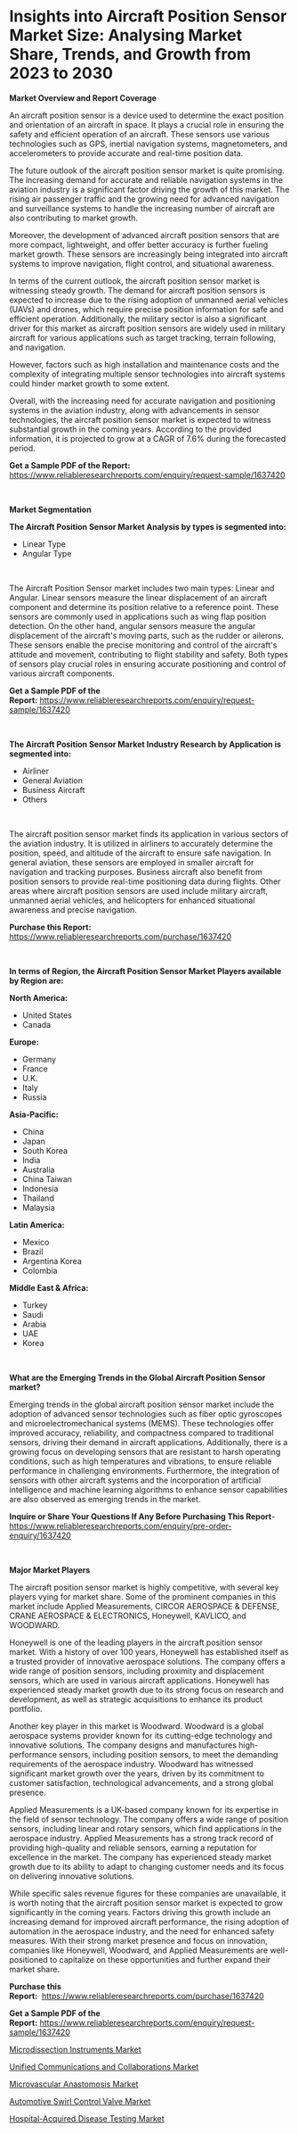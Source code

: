 <p><h1>Insights into Aircraft Position Sensor Market Size: Analysing Market Share, Trends, and Growth from 2023 to 2030</h1></p><p><strong>Market Overview and Report Coverage</strong></p>
<p><p>An aircraft position sensor is a device used to determine the exact position and orientation of an aircraft in space. It plays a crucial role in ensuring the safety and efficient operation of an aircraft. These sensors use various technologies such as GPS, inertial navigation systems, magnetometers, and accelerometers to provide accurate and real-time position data.</p><p>The future outlook of the aircraft position sensor market is quite promising. The increasing demand for accurate and reliable navigation systems in the aviation industry is a significant factor driving the growth of this market. The rising air passenger traffic and the growing need for advanced navigation and surveillance systems to handle the increasing number of aircraft are also contributing to market growth.</p><p>Moreover, the development of advanced aircraft position sensors that are more compact, lightweight, and offer better accuracy is further fueling market growth. These sensors are increasingly being integrated into aircraft systems to improve navigation, flight control, and situational awareness.</p><p>In terms of the current outlook, the aircraft position sensor market is witnessing steady growth. The demand for aircraft position sensors is expected to increase due to the rising adoption of unmanned aerial vehicles (UAVs) and drones, which require precise position information for safe and efficient operation. Additionally, the military sector is also a significant driver for this market as aircraft position sensors are widely used in military aircraft for various applications such as target tracking, terrain following, and navigation.</p><p>However, factors such as high installation and maintenance costs and the complexity of integrating multiple sensor technologies into aircraft systems could hinder market growth to some extent.</p><p>Overall, with the increasing need for accurate navigation and positioning systems in the aviation industry, along with advancements in sensor technologies, the aircraft position sensor market is expected to witness substantial growth in the coming years. According to the provided information, it is projected to grow at a CAGR of 7.6% during the forecasted period.</p></p>
<p><strong>Get a Sample PDF of the Report:</strong> <a href="https://www.reliableresearchreports.com/enquiry/request-sample/1637420">https://www.reliableresearchreports.com/enquiry/request-sample/1637420</a></p>
<p>&nbsp;</p>
<p><strong>Market Segmentation</strong></p>
<p><strong>The Aircraft Position Sensor Market Analysis by types is segmented into:</strong></p>
<p><ul><li>Linear Type</li><li>Angular Type</li></ul></p>
<p>&nbsp;</p>
<p><p>The Aircraft Position Sensor market includes two main types: Linear and Angular. Linear sensors measure the linear displacement of an aircraft component and determine its position relative to a reference point. These sensors are commonly used in applications such as wing flap position detection. On the other hand, angular sensors measure the angular displacement of the aircraft's moving parts, such as the rudder or ailerons. These sensors enable the precise monitoring and control of the aircraft's attitude and movement, contributing to flight stability and safety. Both types of sensors play crucial roles in ensuring accurate positioning and control of various aircraft components.</p></p>
<p><strong>Get a Sample PDF of the Report:</strong>&nbsp;<a href="https://www.reliableresearchreports.com/enquiry/request-sample/1637420">https://www.reliableresearchreports.com/enquiry/request-sample/1637420</a></p>
<p>&nbsp;</p>
<p><strong>The Aircraft Position Sensor Market Industry Research by Application is segmented into:</strong></p>
<p><ul><li>Airliner</li><li>General Aviation</li><li>Business Aircraft</li><li>Others</li></ul></p>
<p>&nbsp;</p>
<p><p>The aircraft position sensor market finds its application in various sectors of the aviation industry. It is utilized in airliners to accurately determine the position, speed, and altitude of the aircraft to ensure safe navigation. In general aviation, these sensors are employed in smaller aircraft for navigation and tracking purposes. Business aircraft also benefit from position sensors to provide real-time positioning data during flights. Other areas where aircraft position sensors are used include military aircraft, unmanned aerial vehicles, and helicopters for enhanced situational awareness and precise navigation.</p></p>
<p><strong>Purchase this Report:</strong>&nbsp; <a href="https://www.reliableresearchreports.com/purchase/1637420">https://www.reliableresearchreports.com/purchase/1637420</a></p>
<p>&nbsp;</p>
<p><strong>In terms of Region, the Aircraft Position Sensor Market Players available by Region are:</strong></p>
<p>
    <p> <strong> North America: </strong>
        <ul>
            <li>United States</li>
            <li>Canada</li>
        </ul>
        </p> 
    <p> <strong> Europe: </strong>
        <ul>
            <li>Germany</li>
            <li>France</li>
            <li>U.K.</li>
            <li>Italy</li>
            <li>Russia</li>
        </ul>
        </p> 
    <p> <strong> Asia-Pacific: </strong>
        <ul>
            <li>China</li>
            <li>Japan</li>
            <li>South Korea</li>
            <li>India</li>
            <li>Australia</li>
            <li>China Taiwan</li>
            <li>Indonesia</li>
            <li>Thailand</li>
            <li>Malaysia</li>
        </ul>
        </p> 
    <p> <strong> Latin America: </strong>
        <ul>
            <li>Mexico</li>
            <li>Brazil</li>
            <li>Argentina Korea</li>
            <li>Colombia</li>
        </ul>
        </p> 
    <p> <strong> Middle East & Africa: </strong>
        <ul>
            <li>Turkey</li>
            <li>Saudi</li>
            <li>Arabia</li>
            <li>UAE</li>
            <li>Korea</li>
        </ul>
    </p>
    </p>
<p>&nbsp;</p>
<p><strong>What are the Emerging Trends in the Global Aircraft Position Sensor market?</strong></p>
<p><p>Emerging trends in the global aircraft position sensor market include the adoption of advanced sensor technologies such as fiber optic gyroscopes and microelectromechanical systems (MEMS). These technologies offer improved accuracy, reliability, and compactness compared to traditional sensors, driving their demand in aircraft applications. Additionally, there is a growing focus on developing sensors that are resistant to harsh operating conditions, such as high temperatures and vibrations, to ensure reliable performance in challenging environments. Furthermore, the integration of sensors with other aircraft systems and the incorporation of artificial intelligence and machine learning algorithms to enhance sensor capabilities are also observed as emerging trends in the market.</p></p>
<p><strong>Inquire or Share Your Questions If Any Before Purchasing This Report</strong>- <a href="https://www.reliableresearchreports.com/enquiry/pre-order-enquiry/1637420">https://www.reliableresearchreports.com/enquiry/pre-order-enquiry/1637420</a></p>
<p>&nbsp;</p>
<p><strong>Major Market Players</strong></p>
<p><p>The aircraft position sensor market is highly competitive, with several key players vying for market share. Some of the prominent companies in this market include Applied Measurements, CIRCOR AEROSPACE & DEFENSE, CRANE AEROSPACE & ELECTRONICS, Honeywell, KAVLICO, and WOODWARD.</p><p>Honeywell is one of the leading players in the aircraft position sensor market. With a history of over 100 years, Honeywell has established itself as a trusted provider of innovative aerospace solutions. The company offers a wide range of position sensors, including proximity and displacement sensors, which are used in various aircraft applications. Honeywell has experienced steady market growth due to its strong focus on research and development, as well as strategic acquisitions to enhance its product portfolio.</p><p>Another key player in this market is Woodward. Woodward is a global aerospace systems provider known for its cutting-edge technology and innovative solutions. The company designs and manufactures high-performance sensors, including position sensors, to meet the demanding requirements of the aerospace industry. Woodward has witnessed significant market growth over the years, driven by its commitment to customer satisfaction, technological advancements, and a strong global presence.</p><p>Applied Measurements is a UK-based company known for its expertise in the field of sensor technology. The company offers a wide range of position sensors, including linear and rotary sensors, which find applications in the aerospace industry. Applied Measurements has a strong track record of providing high-quality and reliable sensors, earning a reputation for excellence in the market. The company has experienced steady market growth due to its ability to adapt to changing customer needs and its focus on delivering innovative solutions.</p><p>While specific sales revenue figures for these companies are unavailable, it is worth noting that the aircraft position sensor market is expected to grow significantly in the coming years. Factors driving this growth include an increasing demand for improved aircraft performance, the rising adoption of automation in the aerospace industry, and the need for enhanced safety measures. With their strong market presence and focus on innovation, companies like Honeywell, Woodward, and Applied Measurements are well-positioned to capitalize on these opportunities and further expand their market share.</p></p>
<p><strong>Purchase this Report:</strong>&nbsp;&nbsp;<a href="https://www.reliableresearchreports.com/purchase/1637420">https://www.reliableresearchreports.com/purchase/1637420</a></p>
<p></p>
<p><strong>Get a Sample PDF of the Report:</strong>&nbsp;<a href="https://www.reliableresearchreports.com/enquiry/request-sample/1637420">https://www.reliableresearchreports.com/enquiry/request-sample/1637420</a></p>
<p><p><a href="https://medium.com/@kennethjensen27/microdissection-instruments-market-size-cagr-trends-2024-2030-0e3ff5ba9216">Microdissection Instruments Market</a></p><p><a href="https://www.linkedin.com/pulse/unified-communications-collaborations-market-size-forecast/">Unified Communications and Collaborations Market</a></p><p><a href="https://medium.com/@angelageorge32/microvascular-anastomosis-market-size-cagr-trends-2024-2030-5d9fd9b9bffd">Microvascular Anastomosis Market</a></p><p><a href="https://github.com/GroverBarry/Market-Research-Report-List-1/blob/main/automotive-swirl-control-valve-market.md">Automotive Swirl Control Valve Market</a></p><p><a href="https://www.linkedin.com/pulse/hospital-acquired-disease-testing-market-1c/">Hospital-Acquired Disease Testing Market</a></p></p>
